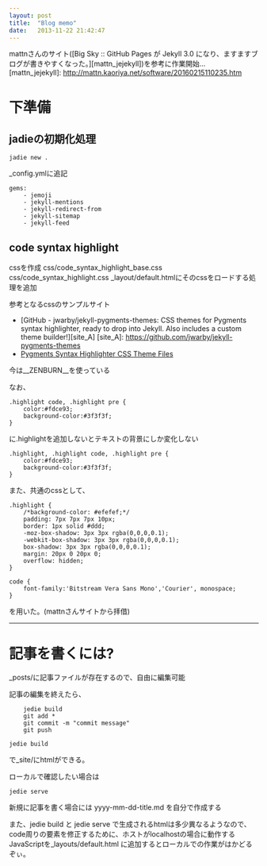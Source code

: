 ```yaml
---
layout: post
title:  "Blog memo"
date:   2013-11-22 21:42:47
---
```


mattnさんのサイト([Big Sky :: GitHub Pages が Jekyll 3.0 になり、ますますブログが書きやすくなった。][mattn_jejekyll])を参考に作業開始...
[mattn_jejekyll]: http://mattn.kaoriya.net/software/20160215110235.htm

# 下準備

## jadieの初期化処理

	jadie new .

_config.ymlに追記

```
gems:
    - jemoji
    - jekyll-mentions
    - jekyll-redirect-from
    - jekyll-sitemap
    - jekyll-feed
```

## code syntax highlight
cssを作成
css/code_syntax_highlight_base.css
css/code_syntax_highlight.css
_layout/default.htmlにそのcssをロードする処理を追加

参考となるcssのサンプルサイト

* [GitHub - jwarby/jekyll-pygments-themes: CSS themes for Pygments syntax highlighter, ready to drop into Jekyll. Also includes a custom theme builder!][site_A]
[site_A]: https://github.com/jwarby/jekyll-pygments-themes
* [Pygments Syntax Highlighter CSS Theme Files](http://jwarby.github.io/jekyll-pygments-themes/languages/javascript.html)

今は__ZENBURN__を使っている

なお、
```
.highlight code, .highlight pre {
	color:#fdce93;
	background-color:#3f3f3f;
}
```

に.highlightを追加しないとテキストの背景にしか変化しない

```
.highlight, .highlight code, .highlight pre {
	color:#fdce93;
	background-color:#3f3f3f;
}
```

また、共通のcssとして、
```
.highlight { 
	/*background-color: #efefef;*/
	padding: 7px 7px 7px 10px;
	border: 1px solid #ddd;
	-moz-box-shadow: 3px 3px rgba(0,0,0,0.1);
	-webkit-box-shadow: 3px 3px rgba(0,0,0,0.1);
	box-shadow: 3px 3px rgba(0,0,0,0.1);
	margin: 20px 0 20px 0;
	overflow: hidden;
}

code {
	font-family:'Bitstream Vera Sans Mono','Courier', monospace;
}
```
を用いた。(mattnさんサイトから拝借)

----

# 記事を書くには?

_posts/に記事ファイルが存在するので、自由に編集可能

記事の編集を終えたら、
```
	jedie build
	git add *
	git commit -m "commit message"
	git push
```

	jedie build

で_site/にhtmlができる。

ローカルで確認したい場合は

	jedie serve

新規に記事を書く場合には
yyyy-mm-dd-title.md
を自分で作成する

また、jedie build と jedie serve で生成されるhtmlは多少異なるようなので、
code周りの要素を修正するために、ホストがlocalhostの場合に動作するJavaScriptを_layouts/default.html
に追加するとローカルでの作業がはかどるぞぃ。
